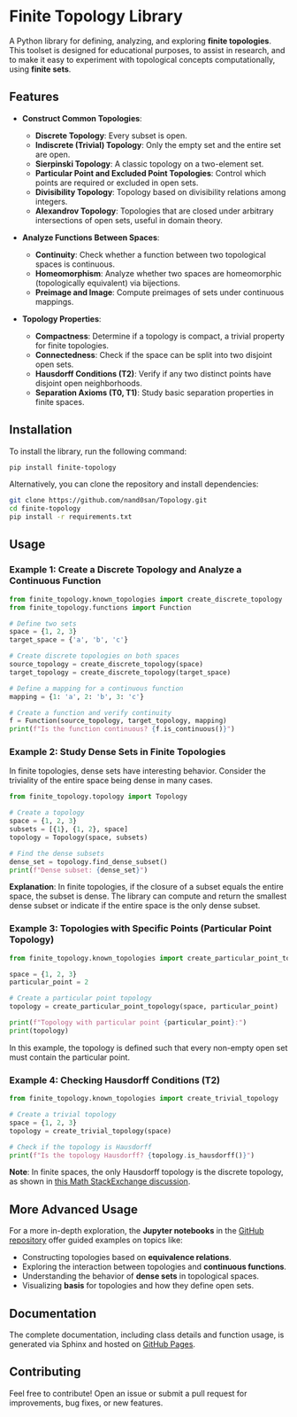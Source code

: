 # Finite Topology Library

A Python library for defining, analyzing, and exploring **finite topologies**. This toolset is designed for educational purposes, to assist in research, and to make it easy to experiment with topological concepts computationally, using **finite sets**. 

## Features

- **Construct Common Topologies**: 
  - **Discrete Topology**: Every subset is open.
  - **Indiscrete (Trivial) Topology**: Only the empty set and the entire set are open.
  - **Sierpinski Topology**: A classic topology on a two-element set.
  - **Particular Point and Excluded Point Topologies**: Control which points are required or excluded in open sets.
  - **Divisibility Topology**: Topology based on divisibility relations among integers.
  - **Alexandrov Topology**: Topologies that are closed under arbitrary intersections of open sets, useful in domain theory.
  
- **Analyze Functions Between Spaces**:
  - **Continuity**: Check whether a function between two topological spaces is continuous.
  - **Homeomorphism**: Analyze whether two spaces are homeomorphic (topologically equivalent) via bijections.
  - **Preimage and Image**: Compute preimages of sets under continuous mappings.
  
- **Topology Properties**:
  - **Compactness**: Determine if a topology is compact, a trivial property for finite topologies.
  - **Connectedness**: Check if the space can be split into two disjoint open sets.
  - **Hausdorff Conditions (T2)**: Verify if any two distinct points have disjoint open neighborhoods.
  - **Separation Axioms (T0, T1)**: Study basic separation properties in finite spaces.

## Installation

To install the library, run the following command:

```bash
pip install finite-topology
```

Alternatively, you can clone the repository and install dependencies:

```bash
git clone https://github.com/nand0san/Topology.git
cd finite-topology
pip install -r requirements.txt
```

## Usage

### Example 1: Create a Discrete Topology and Analyze a Continuous Function

```python
from finite_topology.known_topologies import create_discrete_topology
from finite_topology.functions import Function

# Define two sets
space = {1, 2, 3}
target_space = {'a', 'b', 'c'}

# Create discrete topologies on both spaces
source_topology = create_discrete_topology(space)
target_topology = create_discrete_topology(target_space)

# Define a mapping for a continuous function
mapping = {1: 'a', 2: 'b', 3: 'c'}

# Create a function and verify continuity
f = Function(source_topology, target_topology, mapping)
print(f"Is the function continuous? {f.is_continuous()}")
```

### Example 2: Study Dense Sets in Finite Topologies

In finite topologies, dense sets have interesting behavior. Consider the triviality of the entire space being dense in many cases.

```python
from finite_topology.topology import Topology

# Create a topology
space = {1, 2, 3}
subsets = [{1}, {1, 2}, space]
topology = Topology(space, subsets)

# Find the dense subsets
dense_set = topology.find_dense_subset()
print(f"Dense subset: {dense_set}")
```

**Explanation**: In finite topologies, if the closure of a subset equals the entire space, the subset is dense. The library can compute and return the smallest dense subset or indicate if the entire space is the only dense subset.

### Example 3: Topologies with Specific Points (Particular Point Topology)

```python
from finite_topology.known_topologies import create_particular_point_topology

space = {1, 2, 3}
particular_point = 2

# Create a particular point topology
topology = create_particular_point_topology(space, particular_point)

print(f"Topology with particular point {particular_point}:")
print(topology)
```

In this example, the topology is defined such that every non-empty open set must contain the particular point.

### Example 4: Checking Hausdorff Conditions (T2)

```python
from finite_topology.known_topologies import create_trivial_topology

# Create a trivial topology
space = {1, 2, 3}
topology = create_trivial_topology(space)

# Check if the topology is Hausdorff
print(f"Is the topology Hausdorff? {topology.is_hausdorff()}")
```

**Note**: In finite spaces, the only Hausdorff topology is the discrete topology, as shown in [this Math StackExchange discussion](https://math.stackexchange.com/questions/1567152/a-finite-hausdorff-space-is-discrete).

## More Advanced Usage

For a more in-depth exploration, the **Jupyter notebooks** in the [GitHub repository](https://github.com/nand0san/Topology/tree/main) offer guided examples on topics like:

- Constructing topologies based on **equivalence relations**.
- Exploring the interaction between topologies and **continuous functions**.
- Understanding the behavior of **dense sets** in topological spaces.
- Visualizing **basis** for topologies and how they define open sets.

## Documentation

The complete documentation, including class details and function usage, is generated via Sphinx and hosted on [GitHub Pages](https://nand0san.github.io/Topology/_build/html/index.html).

## Contributing

Feel free to contribute! Open an issue or submit a pull request for improvements, bug fixes, or new features.